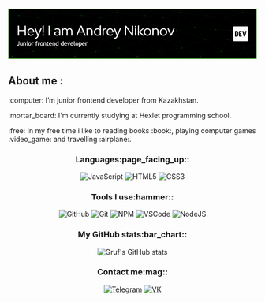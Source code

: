 ![Header](/githubheader.png)

<h2>About me :</h2>
<p>:computer: I’m junior frontend developer from Kazakhstan.</p>
<p>:mortar_board: I'm currently studying at Hexlet programming school.</p>
<p>:free: In my free time i like to reading books :book:, playing computer games :video_game: and travelling :airplane:.</p> 

<h3 align="center">Languages:page_facing_up::</h3>
<div align="center">

![JavaScript](https://img.shields.io/badge/JavaScript-323330?style=for-the-badge&logo=javascript&logoColor=F7DF1E)
![HTML5](https://img.shields.io/badge/HTML5-E34F26?style=for-the-badge&logo=html5&logoColor=white)
![CSS3](https://img.shields.io/badge/CSS3-1572B6?style=for-the-badge&logo=css3&logoColor=white)
</div>
<h3 align="center">Tools I use:hammer::</h3>
<div align="center">
  
![GitHub](https://img.shields.io/badge/github-%23121011.svg?style=for-the-badge&logo=github&logoColor=white)
![Git](https://img.shields.io/badge/git-%23F05033.svg?style=for-the-badge&logo=git&logoColor=white)
![NPM](https://img.shields.io/badge/NPM-%23000000.svg?style=for-the-badge&logo=npm&logoColor=white)
![VSCode](https://img.shields.io/badge/VSCode-0078D4?style=for-the-badge&logo=visual%20studio%20code&logoColor=white)
![NodeJS](https://img.shields.io/badge/Node.js-339933?style=for-the-badge&logo=nodedotjs&logoColor=white)
</div>

<div align="center">
 
<h3 align="center">My GitHub stats:bar_chart::</h3>
 
![Gruf's GitHub stats](https://github-readme-stats.vercel.app/api?username=gruf1&show_icons=true&theme=merko)
</div>

<h3 align="center">Contact me:mag::</h3>
<div align="center">
<a href="https://t.me/grufcs" target="_blank"><img alt="Telegram" 
src="https://img.shields.io/badge/Telegram-2CA5E0?style=for-the-badge&logo=telegram&logoColor=white" /></a>
<a href="https://vk.com/grufcs" target="_blank"><img alt="VK" 
src="https://img.shields.io/badge/вконтакте-%232E87FB.svg?&style=for-the-badge&logo=vk&logoColor=white" /></a>
</div>
